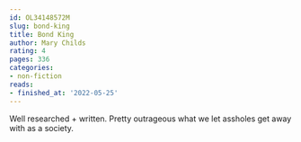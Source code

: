 ```yaml
---
id: OL34148572M
slug: bond-king
title: Bond King
author: Mary Childs
rating: 4
pages: 336
categories:
- non-fiction
reads:
- finished_at: '2022-05-25'
---
```

Well researched + written. Pretty outrageous what we let assholes get away with as a society.
